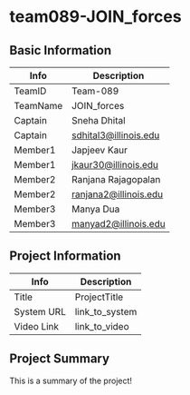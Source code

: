 # team089-JOIN_forces

## Basic Information

|   Info      |        Description     |
| ----------- | ---------------------- |
| TeamID      |  Team-089              |
| TeamName    |  JOIN_forces           |
| Captain     |  Sneha Dhital          |
| Captain     |  sdhital3@illinois.edu |
| Member1     |  Japjeev Kaur          |
| Member1     |  jkaur30@illinois.edu  |
| Member2     |  Ranjana Rajagopalan   |
| Member2     |  ranjana2@illinois.edu |
| Member3     |  Manya Dua             |
| Member3     |  manyad2@illinois.edu  |

## Project Information

|   Info      |        Description     |
| ----------- | ---------------------- |
|  Title      |       ProjectTitle     |
| System URL  |      link_to_system    |
| Video Link  |      link_to_video     |

## Project Summary

This is a summary of the project!
